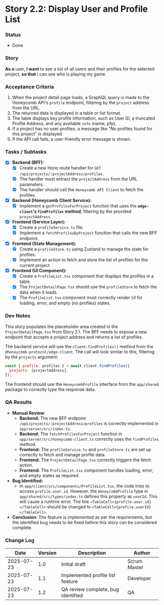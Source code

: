 # Story 2.2: Display User and Profile List

### Status
- Done

### Story
**As a** user, **I want** to see a list of all users and their profiles for the selected project, **so that** I can see who is playing my game.

### Acceptance Criteria
1. When the project detail page loads, a GraphQL query is made to the Honeycomb API's `profile` endpoint, filtering by the `project` address from the URL.
2. The returned data is displayed in a table or list format.
3. The table displays key profile information, such as User ID, a truncated Profile Address, and any available `info` (name, pfp).
4. If a project has no user profiles, a message like "No profiles found for this project" is displayed.
5. If the API call fails, a user-friendly error message is shown.

### Tasks / Subtasks
- [x] **Backend (BFF):**
    - [x] Create a new Hono route handler for `GET /api/projects/:projectAddress/profiles`.
    - [x] The handler must extract the `projectAddress` from the URL parameters.
    - [x] The handler should call the `Honeycomb API Client` to fetch the profiles.
- [x] **Backend (Honeycomb Client Service):**
    - [x] Implement a `getProfilesForProject` function that uses the **`edge-client`'s `findProfiles` method**, filtering by the provided `projectAddress`.
- [x] **Frontend (Service Layer):**
    - [x] Create a `profileService.ts` file.
    - [x] Implement a `fetchProfilesByProject` function that calls the new BFF endpoint.
- [x] **Frontend (State Management):**
    - [x] Create a `profileStore.ts` using Zustand to manage the state for profiles.
    - [x] Implement an action to fetch and store the list of profiles for the current project.
- [x] **Frontend (UI Component):**
    - [x] Create a `ProfileList.tsx` component that displays the profiles in a table.
    - [x] The `ProjectDetailPage.tsx` should use the `profileStore` to fetch the data when it loads.
    - [x] The `ProfileList.tsx` component must correctly render UI for loading, error, and empty (no profiles) states.

### Dev Notes
This story populates the placeholder area created in the `ProjectDetailPage.tsx` from Story 2.1. The BFF needs to expose a new endpoint that accepts a project address and returns a list of profiles.

The backend service will use the `client.findProfiles()` method from the `@honeycomb-protocol/edge-client`. The call will look similar to this, filtering by the `projects` argument:

```javascript
const { profile: profiles } = await client.findProfiles({
  projects: [projectAddress],
});
```

The frontend should use the `HoneycombProfile` interface from the `app/shared` package to correctly type the response data.

### QA Results
- **Manual Review:**
  - **Backend:** The new BFF endpoint `/api/projects/:projectAddress/profiles` is correctly implemented in `app/server/src/index.ts`.
  - **Backend:** The `fetchProfilesForProject` function in `app/server/src/honeycomb-client.ts` correctly uses the `findProfiles` method.
  - **Frontend:** The `profileService.ts` and `profileStore.ts` are set up correctly to fetch and manage profile data.
  - **Frontend:** The `ProjectDetailPage.tsx` correctly triggers the fetch action.
  - **Frontend:** The `ProfileList.tsx` component handles loading, error, and empty states as required.
- **Bug Identified:**
  - In `app/client/src/components/ProfileList.tsx`, the code tries to access `profile.user.id`. However, the `HoneycombProfile` type in `app/shared/src/types/index.ts` defines this property as `userId`. This will cause a runtime error. The line `<TableCell>{profile.user.id}</TableCell>` should be changed to `<TableCell>{profile.userId}</TableCell>`.
- **Conclusion:** The feature is implemented as per the requirements, but the identified bug needs to be fixed before this story can be considered complete.

### Change Log

| Date | Version | Description | Author |
| --- | --- | --- | --- |
| 2025-07-23 | 1.0 | Initial draft | Scrum Master |
| 2025-07-23 | 1.1 | Implemented profile list feature | Developer |
| 2025-07-23 | 1.2 | QA review complete, bug identified | QA |